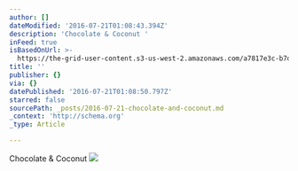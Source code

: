 ```yaml
---
author: []
dateModified: '2016-07-21T01:08:43.394Z'
description: 'Chocolate & Coconut '
inFeed: true
isBasedOnUrl: >-
  https://the-grid-user-content.s3-us-west-2.amazonaws.com/a7817e3c-b7d5-4a86-b9ae-ccc5f0557750.jpg
title: ''
publisher: {}
via: {}
datePublished: '2016-07-21T01:08:50.797Z'
starred: false
sourcePath: _posts/2016-07-21-chocolate-and-coconut.md
_context: 'http://schema.org'
_type: Article

---
```

Chocolate & Coconut ![](https://the-grid-user-content.s3-us-west-2.amazonaws.com/a7817e3c-b7d5-4a86-b9ae-ccc5f0557750.jpg)